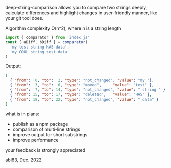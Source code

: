 deep-string-comparison allows you to compare two strings deeply, calculate differences and highlight changes in user-friendly manner, like your git tool does.

Algorithm complexity O(n^2), where n is a string length

```JavaScript
import { comparator } from 'index.js'
const { aDiff, bDiff } = comparator(
  'my test string HAS data',
  'my COOL string test data'
)
```
Output:

```JSON
[
  { "from":  0, "to":  2, "type": "not_changed", "value": "my "},
  { "from":  3, "to":  6, "type": "moved",     "value": "test" },
  { "from":  7, "to": 14, "type": "not_changed", "value": " string " },
  { "from": 15, "to": 17, "type": "deleted",   "value": "HAS" },
  { "from": 18, "to": 22, "type": "not_changed", "value": " data" }
]

```

what is in plans:
- publish as a npm package
- comparison of multi-line strings
- improve output for short substrings 
- improve performance

your feedback is strongly appreciated

abi83, Dec. 2022
